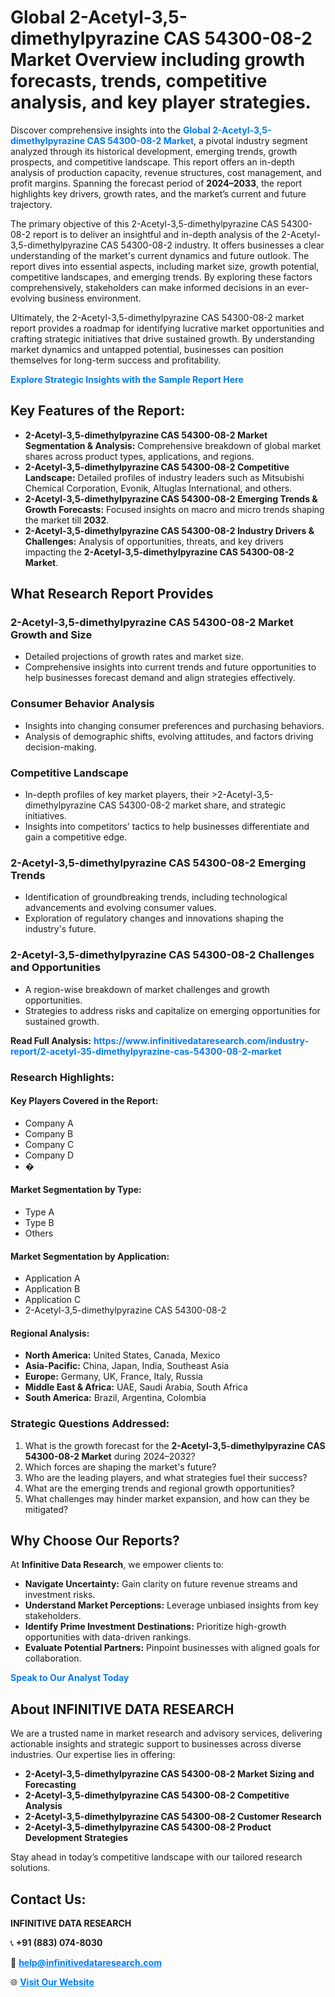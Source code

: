 <h1>Global 2-Acetyl-3,5-dimethylpyrazine CAS 54300-08-2 Market Overview including growth forecasts, trends, competitive analysis, and key player strategies.</h1>
<p>
Discover comprehensive insights into the 
<a href="https://www.infinitivedataresearch.com/industry-report/2-acetyl-35-dimethylpyrazine-cas-54300-08-2-market" rel="dofollow" style="color: #007BFF; text-decoration: none;"><strong>Global 2-Acetyl-3,5-dimethylpyrazine CAS 54300-08-2 Market</strong></a>, a pivotal industry segment analyzed through its historical development, emerging trends, growth prospects, and competitive landscape. This report offers an in-depth analysis of production capacity, revenue structures, cost management, and profit margins. Spanning the forecast period of <strong>2024–2033</strong>, the report highlights key drivers, growth rates, and the market’s current and future trajectory.
</p>
<p>
The primary objective of this 2-Acetyl-3,5-dimethylpyrazine CAS 54300-08-2 report is to deliver an insightful and in-depth analysis of the 2-Acetyl-3,5-dimethylpyrazine CAS 54300-08-2 industry. It offers businesses a clear understanding of the market's current dynamics and future outlook. The report dives into essential aspects, including market size, growth potential, competitive landscapes, and emerging trends. By exploring these factors comprehensively, stakeholders can make informed decisions in an ever-evolving business environment.
</p>
<p>
Ultimately, the 2-Acetyl-3,5-dimethylpyrazine CAS 54300-08-2 market report provides a roadmap for identifying lucrative market opportunities and crafting strategic initiatives that drive sustained growth. By understanding market dynamics and untapped potential, businesses can position themselves for long-term success and profitability.
</p>
<p>
<a href="https://www.infinitivedataresearch.com/request-sample/reportId=110614" style="color: #007BFF; text-decoration: none;"><strong>Explore Strategic Insights with the Sample Report Here</strong></a>
</p>

<h2>Key Features of the Report:</h2>
<ul>
<li><strong>2-Acetyl-3,5-dimethylpyrazine CAS 54300-08-2 Market Segmentation & Analysis:</strong> Comprehensive breakdown of global market shares across product types, applications, and regions.</li>
<li><strong>2-Acetyl-3,5-dimethylpyrazine CAS 54300-08-2 Competitive Landscape:</strong> Detailed profiles of industry leaders such as Mitsubishi Chemical Corporation, Evonik, Altuglas International, and others.</li>
<li><strong>2-Acetyl-3,5-dimethylpyrazine CAS 54300-08-2 Emerging Trends & Growth Forecasts:</strong> Focused insights on macro and micro trends shaping the market till <strong>2032</strong>.</li>
<li><strong>2-Acetyl-3,5-dimethylpyrazine CAS 54300-08-2 Industry Drivers & Challenges:</strong> Analysis of opportunities, threats, and key drivers impacting the <strong>2-Acetyl-3,5-dimethylpyrazine CAS 54300-08-2 Market</strong>.</li>
</ul>

<h2>What Research Report Provides</h2>
<h3>2-Acetyl-3,5-dimethylpyrazine CAS 54300-08-2 Market Growth and Size</h3>
<ul>
<li>Detailed projections of growth rates and market size.</li>
<li>Comprehensive insights into current trends and future opportunities to help businesses forecast demand and align strategies effectively.</li>
</ul>

<h3>Consumer Behavior Analysis</h3>
<ul>
<li>Insights into changing consumer preferences and purchasing behaviors.</li>
<li>Analysis of demographic shifts, evolving attitudes, and factors driving decision-making.</li>
</ul>

<h3>Competitive Landscape</h3>
<ul>
<li>In-depth profiles of key market players, their >2-Acetyl-3,5-dimethylpyrazine CAS 54300-08-2 market share, and strategic initiatives.</li>
<li>Insights into competitors' tactics to help businesses differentiate and gain a competitive edge.</li>
</ul>

<h3>2-Acetyl-3,5-dimethylpyrazine CAS 54300-08-2 Emerging Trends</h3>
<ul>
<li>Identification of groundbreaking trends, including technological advancements and evolving consumer values.</li>
<li>Exploration of regulatory changes and innovations shaping the industry's future.</li>
</ul>

<h3>2-Acetyl-3,5-dimethylpyrazine CAS 54300-08-2 Challenges and Opportunities</h3>
<ul>
<li>A region-wise breakdown of market challenges and growth opportunities.</li>
<li>Strategies to address risks and capitalize on emerging opportunities for sustained growth.</li>
</ul>
<p><strong>Read Full Analysis:</strong> <a href="https://www.infinitivedataresearch.com/industry-report/2-acetyl-35-dimethylpyrazine-cas-54300-08-2-market" rel="dofollow" style="color: #007BFF; text-decoration: none;"><strong>https://www.infinitivedataresearch.com/industry-report/2-acetyl-35-dimethylpyrazine-cas-54300-08-2-market</strong></a></p>
<h3>Research Highlights:</h3>
<h4>Key Players Covered in the Report:</h4>
<ul><li>Company A</li><li>Company B</li><li>Company C</li><li>Company D</li><li>�</li></ul>
<h4>Market Segmentation by Type:</h4>
<ul><li>Type A</li><li>Type B</li><li>Others</li></ul>
<h4>Market Segmentation by Application:</h4>
<ul><li>Application A</li><li>Application B</li><li>Application C</li><li>2-Acetyl-3,5-dimethylpyrazine CAS 54300-08-2</li></ul>

<h4>Regional Analysis:</h4>
<ul>
<li><strong>North America:</strong> United States, Canada, Mexico</li>
<li><strong>Asia-Pacific:</strong> China, Japan, India, Southeast Asia</li>
<li><strong>Europe:</strong> Germany, UK, France, Italy, Russia</li>
<li><strong>Middle East & Africa:</strong> UAE, Saudi Arabia, South Africa</li>
<li><strong>South America:</strong> Brazil, Argentina, Colombia</li>
</ul>

<h3>Strategic Questions Addressed:</h3>
<ol>
<li>What is the growth forecast for the <strong>2-Acetyl-3,5-dimethylpyrazine CAS 54300-08-2 Market</strong> during 2024–2032?</li>
<li>Which forces are shaping the market's future?</li>
<li>Who are the leading players, and what strategies fuel their success?</li>
<li>What are the emerging trends and regional growth opportunities?</li>
<li>What challenges may hinder market expansion, and how can they be mitigated?</li>
</ol>

<h2>Why Choose Our Reports?</h2>
<p>At <strong>Infinitive Data Research</strong>, we empower clients to:</p>
<ul>
<li><strong>Navigate Uncertainty:</strong> Gain clarity on future revenue streams and investment risks.</li>
<li><strong>Understand Market Perceptions:</strong> Leverage unbiased insights from key stakeholders.</li>
<li><strong>Identify Prime Investment Destinations:</strong> Prioritize high-growth opportunities with data-driven rankings.</li>
<li><strong>Evaluate Potential Partners:</strong> Pinpoint businesses with aligned goals for collaboration.</li>
</ul>
<p><a href="https://www.infinitivedataresearch.com/industry-report/2-acetyl-35-dimethylpyrazine-cas-54300-08-2-market" rel="dofollow" style="color: #007BFF; text-decoration: none;"><strong>Speak to Our Analyst Today</strong></a></p>

<h2>About INFINITIVE DATA RESEARCH</h2>
<p>We are a trusted name in market research and advisory services, delivering actionable insights and strategic support to businesses across diverse industries. Our expertise lies in offering:</p>
<ul>
<li><strong>2-Acetyl-3,5-dimethylpyrazine CAS 54300-08-2 Market Sizing and Forecasting</strong></li>
<li><strong>2-Acetyl-3,5-dimethylpyrazine CAS 54300-08-2 Competitive Analysis</strong></li>
<li><strong>2-Acetyl-3,5-dimethylpyrazine CAS 54300-08-2 Customer Research</strong></li>
<li><strong>2-Acetyl-3,5-dimethylpyrazine CAS 54300-08-2 Product Development Strategies</strong></li>
</ul>
<p>Stay ahead in today’s competitive landscape with our tailored research solutions.</p>

<h2>Contact Us:</h2>
<p><strong>INFINITIVE DATA RESEARCH</strong></p>
<p>📞 <strong>+91 (883) 074-8030</strong></p>
<p>📧 <strong><a href="mailto:help@infinitivedataresearch.com" style="color: #007BFF;">help@infinitivedataresearch.com</a></strong></p>
<p>🌐 <strong><a href="https://www.infinitivedataresearch.com" rel="dofollow" style="color: #007BFF;">Visit Our Website</a></strong></p>